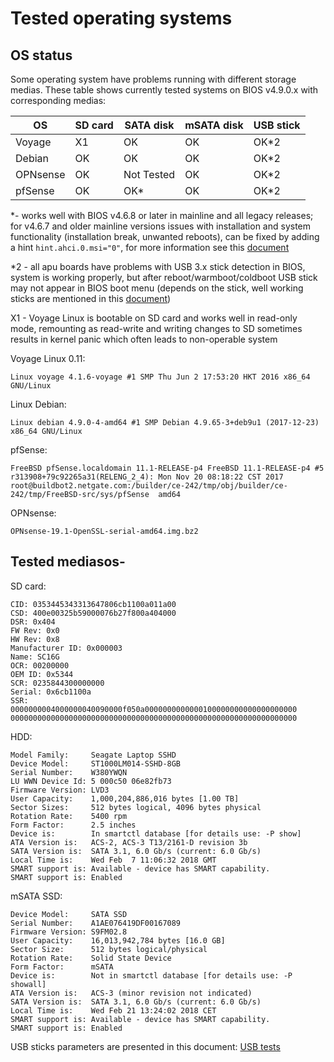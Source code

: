 Tested operating systems
========================

## OS status

Some operating system have problems running with different storage medias.
These table shows currently tested systems on BIOS v4.9.0.x with corresponding
medias:

|     OS     | SD card | SATA disk | mSATA disk | USB stick |
|------------|---------|-----------|------------|-----------|
|   Voyage   |    X1   |     OK    |     OK     |    OK*2   |
|   Debian   |    OK   |     OK    |     OK     |    OK*2   |
|   OPNsense |    OK   | Not Tested|     OK     |    OK*2   |
|   pfSense  |    OK   |     OK*   |     OK     |    OK*2   |


*- works well with BIOS v4.6.8 or later in mainline and all legacy releases;
   for v4.6.7 and older mainline versions issues with installation and system
   functionality (installation break, unwanted reboots), can be fixed by adding
   a hint `hint.ahci.0.msi="0"`, for more information see this [document](pfSense-install-guide.md)

*2 - all apu boards have problems with USB 3.x stick detection in BIOS,
     system is working properly, but after reboot/warmboot/coldboot USB stick
     may not appear in BIOS boot menu (depends on the stick, well working sticks
     are mentioned in this [document](debug/usb-tests.md))

X1 - Voyage Linux is bootable on SD card and works well in read-only mode,
     remounting as read-write and writing changes to SD sometimes results
     in kernel panic which often leads to non-operable system


Voyage Linux 0.11:

```
Linux voyage 4.1.6-voyage #1 SMP Thu Jun 2 17:53:20 HKT 2016 x86_64 GNU/Linux
```

Linux Debian:

```
Linux debian 4.9.0-4-amd64 #1 SMP Debian 4.9.65-3+deb9u1 (2017-12-23) x86_64 GNU/Linux
```

pfSense:

```
FreeBSD pfSense.localdomain 11.1-RELEASE-p4 FreeBSD 11.1-RELEASE-p4 #5
r313908+79c92265a31(RELENG_2_4): Mon Nov 20 08:18:22 CST 2017
root@buildbot2.netgate.com:/builder/ce-242/tmp/obj/builder/ce-242/tmp/FreeBSD-src/sys/pfSense  amd64
```

OPNsense:

```
OPNsense-19.1-OpenSSL-serial-amd64.img.bz2 
```

## Tested mediasos-


SD card:
```
CID: 0353445343313647806cb1100a011a00
CSD: 400e00325b59000076b27f800a404000
DSR: 0x404
FW Rev: 0x0
HW Rev: 0x8
Manufacturer ID: 0x000003
Name: SC16G
OCR: 00200000
OEM ID: 0x5344
SCR: 0235844300000000
Serial: 0x6cb1100a
SSR:
0000000004000000040090000f050a0000000000000100000000000000000000
0000000000000000000000000000000000000000000000000000000000000000
```

HDD:
```
Model Family:     Seagate Laptop SSHD
Device Model:     ST1000LM014-SSHD-8GB
Serial Number:    W380YWQN
LU WWN Device Id: 5 000c50 06e82fb73
Firmware Version: LVD3
User Capacity:    1,000,204,886,016 bytes [1.00 TB]
Sector Sizes:     512 bytes logical, 4096 bytes physical
Rotation Rate:    5400 rpm
Form Factor:      2.5 inches
Device is:        In smartctl database [for details use: -P show]
ATA Version is:   ACS-2, ACS-3 T13/2161-D revision 3b
SATA Version is:  SATA 3.1, 6.0 Gb/s (current: 6.0 Gb/s)
Local Time is:    Wed Feb  7 11:06:32 2018 GMT
SMART support is: Available - device has SMART capability.
SMART support is: Enabled
```


mSATA SSD:
```
Device Model:     SATA SSD
Serial Number:    A1AE076419DF00167089
Firmware Version: S9FM02.8
User Capacity:    16,013,942,784 bytes [16.0 GB]
Sector Size:      512 bytes logical/physical
Rotation Rate:    Solid State Device
Form Factor:      mSATA
Device is:        Not in smartctl database [for details use: -P showall]
ATA Version is:   ACS-3 (minor revision not indicated)
SATA Version is:  SATA 3.1, 6.0 Gb/s (current: 6.0 Gb/s)
Local Time is:    Wed Feb 21 13:24:02 2018 CET
SMART support is: Available - device has SMART capability.
SMART support is: Enabled
```

USB sticks parameters are presented in this document: [USB tests](debug/usb-tests.md)
